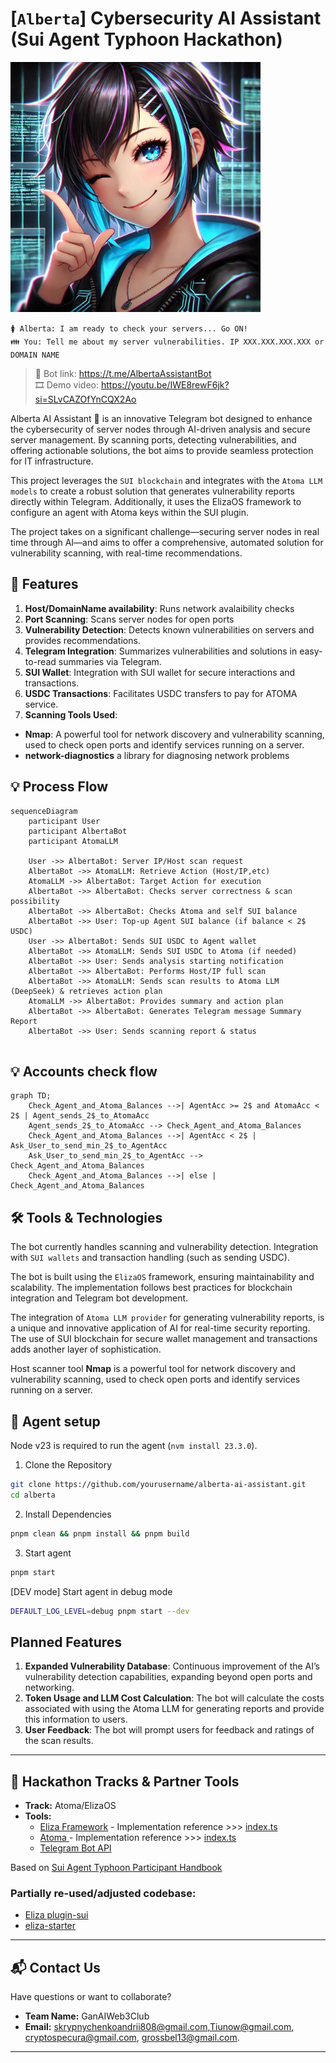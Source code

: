 # [```Alberta```] Cybersecurity AI Assistant (Sui Agent Typhoon Hackathon)

<img src="docs/pics/alberta-bot.jpg" alt="Alt text" width="400" height="400" /> 


```🚺 Alberta: I am ready to check your servers... Go ON! ```   
```👪 You: Tell me about my server vulnerabilities. IP XXX.XXX.XXX.XXX or DOMAIN NAME```   

> 🤖 Bot link: https://t.me/AlbertaAssistantBot  
> 🎞 Demo video: https://youtu.be/IWE8rewF6jk?si=SLvCAZOfYnCQX2Ao

Alberta AI Assistant 🤖 is an innovative Telegram bot designed to enhance the cybersecurity of server nodes through AI-driven analysis and secure server management. By scanning ports, detecting vulnerabilities, and offering actionable solutions, the bot aims to provide seamless protection for IT infrastructure.

This project leverages the ```SUI blockchain``` and integrates with the ```Atoma LLM models``` to create a robust solution that generates vulnerability reports directly within Telegram. Additionally, it uses the ElizaOS framework to configure an agent with Atoma keys within the SUI plugin.

The project takes on a significant challenge—securing server nodes in real time through AI—and aims to offer a comprehensive, automated solution for vulnerability scanning, with real-time recommendations.

## 🚀 Features

1. **Host/DomainName availability**: Runs network avalaibility checks
1. **Port Scanning**: Scans server nodes for open ports
1. **Vulnerability Detection**: Detects known vulnerabilities on servers and provides recommendations.
1. **Telegram Integration**: Summarizes vulnerabilities and solutions in easy-to-read summaries via Telegram.
1. **SUI Wallet**: Integration with SUI wallet for secure interactions and transactions.
1. **USDC Transactions**: Facilitates USDC transfers to pay for ATOMA service.
1. **Scanning Tools Used**:

- **Nmap**: A powerful tool for network discovery and vulnerability scanning, used to check open ports and identify services running on a server.
- **network-diagnostics** a library for diagnosing network problems

## 💡 Process Flow
  
```mermaid
sequenceDiagram
    participant User
    participant AlbertaBot
    participant AtomaLLM

    User ->> AlbertaBot: Server IP/Host scan request
    AlbertaBot ->> AtomaLLM: Retrieve Action (Host/IP,etc)
    AtomaLLM ->> AlbertaBot: Target Action for execution
    AlbertaBot ->> AlbertaBot: Checks server correctness & scan possibility
    AlbertaBot ->> AlbertaBot: Checks Atoma and self SUI balance
    AlbertaBot ->> User: Top-up Agent SUI balance (if balance < 2$ USDC)
    User ->> AlbertaBot: Sends SUI USDC to Agent wallet
    AlbertaBot ->> AtomaLLM: Sends SUI USDC to Atoma (if needed)
    AlbertaBot ->> User: Sends analysis starting notification
    AlbertaBot ->> AlbertaBot: Performs Host/IP full scan
    AlbertaBot ->> AtomaLLM: Sends scan results to Atoma LLM (DeepSeek) & retrieves action plan
    AtomaLLM ->> AlbertaBot: Provides summary and action plan
    AlbertaBot ->> AlbertaBot: Generates Telegram message Summary Report
    AlbertaBot ->> User: Sends scanning report & status
    
```

## 💡 Accounts check flow

```mermaid
graph TD;
    Check_Agent_and_Atoma_Balances -->| AgentAcc >= 2$ and AtomaAcc < 2$ | Agent_sends_2$_to_AtomaAcc
    Agent_sends_2$_to_AtomaAcc --> Check_Agent_and_Atoma_Balances
    Check_Agent_and_Atoma_Balances -->| AgentAcc < 2$ | Ask_User_to_send_min_2$_to_AgentAcc
    Ask_User_to_send_min_2$_to_AgentAcc --> Check_Agent_and_Atoma_Balances
    Check_Agent_and_Atoma_Balances -->| else | Check_Agent_and_Atoma_Balances
```


## 🛠️ Tools & Technologies

The bot currently handles scanning and vulnerability detection. Integration with ```SUI wallets``` and transaction handling (such as sending USDC).

The bot is built using the ```ElizaOS``` framework, ensuring maintainability and scalability. The implementation follows best practices for blockchain integration and Telegram bot development.

The integration of ```Atoma LLM provider``` for generating vulnerability reports, is a unique and innovative application of AI for real-time security reporting. The use of SUI blockchain for secure wallet management and transactions adds another layer of sophistication.

Host scanner tool **Nmap** is a powerful tool for network discovery and vulnerability scanning, used to check open ports and identify services running on a server.

## 🌟 Agent setup

Node v23 is required to run the agent (```nvm install 23.3.0```).

1. Clone the Repository

```bash
git clone https://github.com/yourusername/alberta-ai-assistant.git
cd alberta
```

2. Install Dependencies

```bash
pnpm clean && pnpm install && pnpm build
```

3. Start agent

```bash
pnpm start
```

[DEV mode] Start agent in debug mode

```bash
DEFAULT_LOG_LEVEL=debug pnpm start --dev 
```

## Planned Features
1. **Expanded Vulnerability Database**: Continuous improvement of the AI’s vulnerability detection capabilities, expanding beyond open ports and networking.
1. **Token Usage and LLM Cost Calculation**: The bot will calculate the costs associated with using the Atoma LLM for generating reports and provide this information to users.
1. **User Feedback**: The bot will prompt users for feedback and ratings of the scan results.

---

## 🤝 Hackathon Tracks & Partner Tools

- **Track:** Atoma/ElizaOS
- **Tools:**  
  - [Eliza Framework](https://github.com/ai16z) - Implementation reference >>>  [index.ts](/alberta/src/index.ts#L7)
  - [Atoma ](https://cloud.atoma.network/)  - Implementation reference >>> [index.ts](/alberta/src/chat/index.ts#L1)
  - [Telegram Bot API](https://core.telegram.org/bots)

Based on [Sui Agent Typhoon Participant Handbook ](https://notion.sui.io/sui-agent-typhoon-handbook)


### Partially re-used/adjusted codebase:
- [Eliza plugin-sui](https://github.com/elizaOS/eliza/tree/v0.1.9/packages/plugin-sui)
- [eliza-starter](https://github.com/elizaOS/eliza-starter)

---

## 📬 Contact Us

Have questions or want to collaborate?

- **Team Name:** GanAIWeb3Club
- **Email:** <skrypnychenkoandrii808@gmail.com>,<Tiunow@gmail.com>, <cryptospecura@gmail.com>, <grossbel13@gmail.com>.

---
